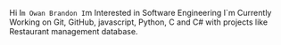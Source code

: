 Hi I`m Owan Brandon
I`m Interested in Software Engineering
I`m Currently Working on Git, GitHub, javascript, Python, C and C# with projects like Restaurant management database.
